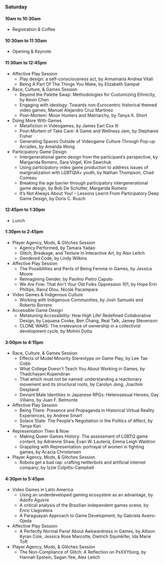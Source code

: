 <div class="saturday-listed-schedule">
  <h3>Saturday</h3>
  <h4>10am to 10:30am</h4>
  <ul><li>
    Registration & Coffee
  </li></ul>

  <h4>10:30am to 11:30am</h4>
  <ul><li>
  Opening & Keynote
  </li></ul>

  <h4>11:30am to 12:45pm</h4>
    <ul>
      <li>Affective Play Session
        <ul>
          <li>Play design: a self-consciousness act, by Annamaria Andrea Vitali
          </li>
          <li>Being A Part Of The Things You Make, by Elizabeth Sampat
          </li>
        </ul>
      </li>
      <li>Race, Culture, & Games Session
        <ul>
          <li>Beyond the Palette Swap: Methodologies for Customizing Ethnicity, by Kevin Chen
          </li>
          <li>Engaging with ideology: Towards non-Eurocentric historical themed video games, Manuel Alejandro Cruz Martínez
          </li>
          <li>Post-Mortem: Moon Hunters and Matriarchy, by Tanya X. Short</li>
        </ul>
      </li>
      <li>Doing More With Games
        <ul>
          <li>Metafiction in Videogames, by James Earl Cox III
          </li>
          <li>Post-Mortem of Take Care: A Game and Wellness Jam, by Stephanie Fisher</li>
          <li>Generating Spaces Outside of Videogame Culture Through Pop-up Arcades, by Amanda Wong</li>
        </ul>
      </li>
      <li>Participatory Game Design
        <ul>
          <li>Intergenerational game design from the participant’s perspective, by Margarida Romero, Sara Vogel, Kim Sawchuk
          </li>
          <li>Using participatory video game production to address issues of marginalization with LGBTQIA+ youth, by Nathan Thompson, Chad Comeau
          </li>
          <li>Breaking the age barrier through participatory intergenerational game design, by Bob De Schutter, Margarida Romero
          </li>
          <li>It’s Not Always About You! – Lessons Learnt From Participatory Deep Game Design, by Doris C. Rusch</li>
        </ul>
      </li>
    </ul>

  <h4>12:45pm to 1:30pm</h4>
  <ul><li>
  Lunch
  </li></ul>

  <h4>1:30pm to 2:45pm</h4>
    <ul>
      <li>Player Agency, Mods, & Glitches Session
        <ul>
          <li>Agency Performed, by Tamara Yadao
          </li>
          <li>Glitch, Breakage, and Texture In Interactive Art, by Alex Leitch</li>
          <li>Gendered Code, by Lindy Wilkins</li>
        </ul>
      </li>
      <li>Affective Play Session
        <ul>
          <li>The Possibilities and Perils of Being Femme in Games, by Jessica Moore
          </li>
          <li>Reimagining Gender, by Paolino Pietro Caputo</li>
          <li>We Are Fine: That Ain't Your Old Folks Oppression 101, by Hope Erin Phillips, Raoul Olou, Nicole Pacampara</li>
        </ul>
      </li>
      <li>Video Games & Indigenous Culture 
        <ul>
          <li>Working with Indigenous Communities, by Josh Samuels and Roberto Borrero
          </li>
        </ul>
      </li>
      <li>Accessible Game Design 
        <ul>
          <li>Metatuning Accessibility: How High Life! Redefined Collaborative Design, by Laquana Cooke, Ben Chang, Real Talk, Jamey Stevenson
          </li>
          <li>CLONE WARS: The irrelevance of ownership in a collectivist development cycle, by Mohini Dutta</li>
        </ul>
      </li>
    </ul>


  <h4>3:00pm to 4:15pm</h4>
    <ul>
      <li>Race, Culture, & Games Session
        <ul>
          <li>Effects of Model Minority Stereotype on Game Play, by Lee Tae Cobb
          </li>
          <li>What College Doesn't Teach You About Working in Games, by Thadchayani Kupendiran</li>
          <li>That which must not be named: understanding a reactionary movement and its structural roots, by Carolyn Jong, Joachim Despland</li>
          <li>Deviant Male Identities in Japanese RPGs: Heterosexual Heroes, Gay Villains, by Juan F. Belmonte</li>
        </ul>
      </li>
      <li>Affective Play Session
        <ul>
          <li>Being There: Presence and Propaganda in Historical Virtual Reality Experiences, by Andrew Smart
          </li>
          <li>Solace State: The People's Negotiation in the Politics of Affect, by Tanya Kan</li>
        </ul>
      </li>
      <li>Representation Then & Now
        <ul>
          <li>Making Queer Games History: The assessment of LGBTQ game content, by Adrienne Shaw, Evan W. Lauteria, Emma Leigh Waldron
          </li>
          <li>Grappling with Representation: portrayal of women in fighting games, by Acacia Christensen</li>
        </ul>
      </li>
      <li>Player Agency, Mods, & Glitches Session
        <ul>
          <li>Robots get a bad rap: crafting twitterbots and artificial internet company, by Izzie Colpitts-Campbell
          </li>
        </ul>
      </li>
    </ul>

  <h4>4:30pm to 5:45pm</h4>
    <ul>
      <li>Video Games in Latin America
        <ul>
          <li>Using an underdeveloped gaming ecosystem as an advantage, by Adolfo Aguirre
          </li>
          <li>A critical analysis of the Brazilian independent games scene, by Enric Llagostera</li>
          <li>A Paraguayan Approach to Game Development, by Gabriela Aveiro-Ojeda</li>
        </ul>
      </li>
      <li>Affective Play Session
        <ul>
          <li>A Perfectly Normal Panel About Awkwardness in Games, by Allison Kyran Cole, Jessica Rose Marcotte, Dietrich Squinkifer, Ida Marie Toft
          </li>
        </ul>
      </li>
      <li>Player Agency, Mods, & Glitches Session
        <ul>
          <li>The Non-Compliance of Glitch: A Reflection on PsXXYborg, by Hannah Epstein, Sagan Yee, Alex Leitch
          </li>
        </ul>
      </li>
    </ul>
</div>
